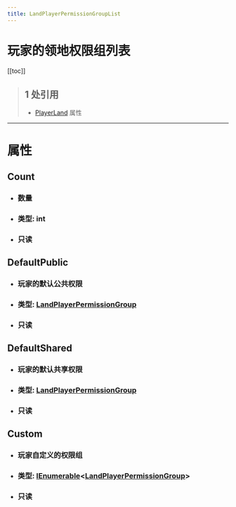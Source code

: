 ```yaml
---
title: LandPlayerPermissionGroupList
---
```


# 玩家的领地权限组列表

[[toc]]

> ## 1 处引用
> - [PlayerLand](../types/PlayerLand.md#PermissionGroups) 属性
---
# 属性
## Count
- ### 数量
- ### 类型: int
- ### 只读
## DefaultPublic
- ### 玩家的默认公共权限
- ### 类型: [LandPlayerPermissionGroup](../types/LandPlayerPermissionGroup.md)
- ### 只读
## DefaultShared
- ### 玩家的默认共享权限
- ### 类型: [LandPlayerPermissionGroup](../types/LandPlayerPermissionGroup.md)
- ### 只读
## Custom
- ### 玩家自定义的权限组
- ### 类型: [IEnumerable](../types/IEnumerable.md)&lt;[LandPlayerPermissionGroup](../types/LandPlayerPermissionGroup.md)&gt;
- ### 只读